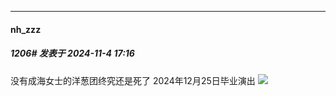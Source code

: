 ﻿
*****

####  nh_zzz  
##### 1206#       发表于 2024-11-4 17:16

没有成海女士的洋葱团终究还是死了
2024年12月25日毕业演出
<img src="https://p.sda1.dev/20/408e1c455b173cfddb5a1d5d51548970/CMP_20241104171441601.jpg" referrerpolicy="no-referrer">

